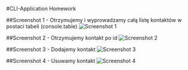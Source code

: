 #CLI-Application Homework

##Screenshot 1 - Otrzymujemy i wyprowadzamy całą listę kontaktów w postaci tabeli (console.table)
![Screenshot 1](https://monosnap.com/file/xN1Du1ci48xvDOomsxLa9UDoOeq38a)

##Screenshot 2 - Otrzymujemy kontakt po id
![Screenshot 2](https://monosnap.com/file/oXcypGF9CLQwpL3DbmGf5ybjKk9NvJ)

##Screenshot 3 - Dodajemy kontakt
![Screenshot 3](https://monosnap.com/file/duAGTOp941emFc5ChMDlIVySbqovG1)

##Screenshot 4 - Usuwamy kontakt
![Screenshot 4](https://monosnap.com/file/YDrdx4kukyyVvGrG71QeeDScOfq571)
